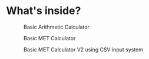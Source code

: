 <h1> What's inside? </h1>

<ol>
    <ul>Basic Arithmetic Calculator</ul>
    <ul>Basic MET Calculator</ul>
    <ul>Basic MET Calculator V2 using CSV input system</ul>
</ol>
